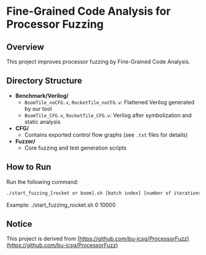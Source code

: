 # Fine-Grained Code Analysis for Processor Fuzzing

## Overview

This project improves processor fuzzing by Fine-Grained Code Analysis.


## Directory Structure

- **Benchmark/Verilog/**  
  - `BoomTile_noCFG.v`, `RocketTile_noCFG.v`: Flattened Verilog generated by our tool  
  - `BoomTile_CFG.v`, `RocketTile_CFG.v`: Verilog after symbolization and static analysis  
- **CFG/**  
  - Contains exported control flow graphs (see `.txt` files for details)  
- **Fuzzer/**  
  - Core fuzzing and test generation scripts

## How to Run

Run the following command:

```bash
./start_fuzzing_[rocket or boom].sh [batch index] [number of iterations]
```
Example: ./start_fuzzing_rocket.sh 0 10000

## Notice

This project is derived from [https://github.com/bu-icsg/ProcessorFuzz](https://github.com/bu-icsg/ProcessorFuzz)